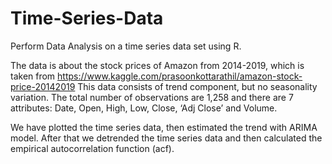 # Time-Series-Data
Perform Data Analysis on a time series data set using R.

The data is about the stock prices of Amazon from 2014-2019, which is taken from https://www.kaggle.com/prasoonkottarathil/amazon-stock-price-20142019
This data consists of trend component, but no seasonality variation.
The total number of observations are 1,258 and there are 7 attributes: Date, Open, High, Low, Close, ‘Adj Close’ and Volume.

We have plotted the time series data, then estimated the trend with ARIMA model.
After that we detrended the time series data and then calculated the empirical autocorrelation function (acf). 


